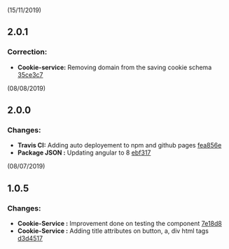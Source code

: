 <a name="2.0.1"></a> (15/11/2019)
## 2.0.1

### Correction:
*	**Cookie-service:** Removing domain from the saving cookie schema [35ce3c7](https://github.com/liyokuna/cookie-consent/commit/35ce3c7b32e2a321f68851ba45762423f01541c1)

<a name="1.0.5"></a> (08/08/2019)
## 2.0.0

### Changes:
*	**Travis CI:** Adding auto deployement to npm and github pages [fea856e](https://github.com/liyokuna/cookie-consent/commit/fea856efcdfe24c3d11990c3d2dd1af768b2d660)
*	**Package JSON :** Updating angular to 8 [ebf317](https://github.com/liyokuna/cookie-consent/commit/ebf3175224d3951ab2e91b17d8124190ccdb8fae)

<a name="1.0.5"></a> (08/07/2019)
## 1.0.5

### Changes:
*	**Cookie-Service :** Improvement done on testing the component [7e18d8](https://github.com/liyokuna/cookie-consent/commit/7e18da873412729137fb90dac7c9ab92327376e2)
*	**Cookie-Service :** Adding title attributes on button, a, div html tags [d3d4517](https://github.com/liyokuna/cookie-consent/commit/d3d4517c68f43c913a73c68200140fc03e3f419d)